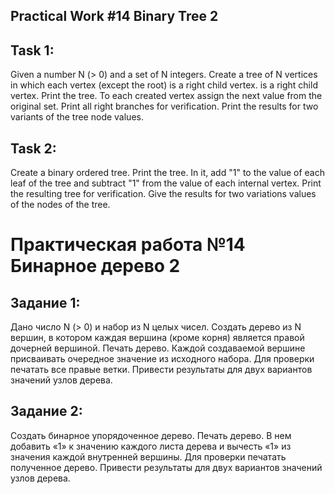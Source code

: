 ## Practical Work #14 Binary Tree 2

## **Task 1:**

Given a number N (> 0) and a set of N integers. Create a tree of N vertices in which each vertex (except the root) is a right child vertex.
is a right child vertex. Print the tree. To each created vertex assign the next value from the original set.
Print all right branches for verification. Print the results for two variants of the tree node values.

## **Task 2:**

Create a binary ordered tree. Print the tree. In it, add "1" to the value of each leaf of the tree and subtract "1"
from the value of each internal vertex. Print the resulting tree for verification. Give the results for two variations
values of the nodes of the tree.

# Практическая работа №14 Бинарное дерево 2

## **Задание 1:**

Дано число N (> 0) и набор из N целых чисел. Создать дерево из N вершин, в котором каждая вершина (кроме корня) является
правой дочерней вершиной. Печать дерево. Каждой создаваемой вершине присваивать очередное значение из исходного набора.
Для проверки печатать все правые ветки. Привести результаты для двух вариантов значений узлов дерева.

## **Задание 2:**

Создать бинарное упорядоченное дерево. Печать дерево. В нем добавить «1» к значению каждого листа дерева и вычесть «1»
из значения каждой внутренней вершины. Для проверки печатать полученное дерево. Привести результаты для двух вариантов
значений узлов дерева.
